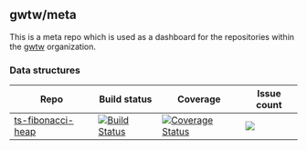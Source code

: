 ## gwtw/meta

This is a meta repo which is used as a dashboard for the repositories within the [gwtw](https://github.com/gwtw) organization.

### Data structures

| Repo | Build status | Coverage | Issue count
|---|---|---|---
| [ts-fibonacci-heap](https://github.com/gwtw/ts-fibonacci-heap) | [![Build Status](https://api.travis-ci.org/gwtw/ts-fibonacci-heap.svg?branch=master)](http://travis-ci.org/gwtw/ts-fibonacci-heap) | [![Coverage Status](https://coveralls.io/repos/github/gwtw/ts-fibonacci-heap/badge.svg?branch=master)](https://coveralls.io/github/gwtw/ts-fibonacci-heap?branch=master) | [![](https://img.shields.io/github/issues-raw/gwtw/ts-fibonacci-heap.svg)](https://github.com/gwtw/ts-fibonacci-heap)
